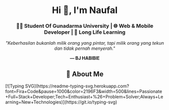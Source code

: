 <h1 align="center">Hi 👋, I'm Naufal</h1>
<h3 align="center">👨‍💻 Student Of Gunadarma University | 🌐 Web & Mobile Developer | 🚀 Long Life Learning</h3>
<div align="center">
  <p><em>"Keberhasilan bukanlah milik orang yang pintar, tapi milik orang yang tekun dan tidak pernah menyerah."</em></p>
  <p><strong>— BJ HABIBIE</strong></p>
</div>
<div>
  <h2 align="center">🚀 About Me</h2>
  [![Typing SVG](https://readme-typing-svg.herokuapp.com?font=Fira+Code&pause=1000&color=2196F3&width=500&lines=Passionate+Full+Stack+Developer;Tech+Enthusiast+%26+Problem+Solver;Always+Learning+New+Technologies)](https://git.io/typing-svg)
</div>
